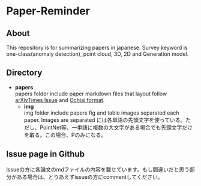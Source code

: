 # Paper-Reminder
## About
This repository is for summarizing papers in japanese. Survey keyword is one-class(anomaly detection), point cloud, 3D, 2D and Generation model.
## Directory
- **papers**  
papers folder include paper markdown files that layout follow [arXivTimes Issue](https://github.com/arXivTimes/arXivTimes) and [Ochiai format](https://www.slideshare.net/Ochyai/1-ftma15?ref=http://lafrenze.hatenablog.com/entry/2015/08/04/120205).
    - **img**  
    img folder include papers fig and table images separated each paper. Images are separated  には各単語の先頭文字を使っている。ただし、PointNet等、一単語に複数の大文字がある場合でも先頭文字だけを取る。この場合、Pのみになる。
    

## Issue page in Github
Issueの方に各論文のmdファイルの内容を載せています。もし間違いだと思う部分がある場合は、とりあえずissueの方にcommentしてください。


